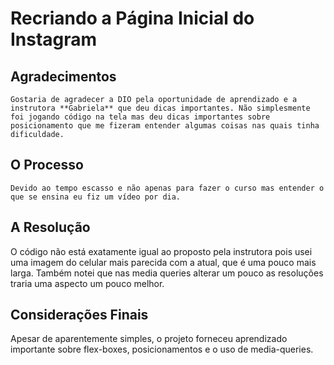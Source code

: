# Recriando a Página Inicial do Instagram


## Agradecimentos

	Gostaria de agradecer a DIO pela oportunidade de aprendizado e a instrutora **Gabriela** que deu dicas importantes. Não simplesmente foi jogando código na tela mas deu dicas importantes sobre posicionamento que me fizeram entender algumas coisas nas quais tinha dificuldade.



## O Processo
	
	Devido ao tempo escasso e não apenas para fazer o curso mas entender o que se ensina eu fiz um vídeo por dia.



## A Resolução

O código não está exatamente igual ao proposto pela instrutora pois usei uma imagem do celular mais parecida com a atual, que é uma pouco mais larga. Também notei que nas media queries alterar um pouco as resoluções traria uma aspecto um pouco melhor.


## Considerações Finais

  Apesar de aparentemente simples, o projeto forneceu aprendizado importante sobre flex-boxes, posicionamentos e o uso de media-queries.